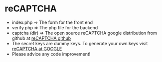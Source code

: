 reCAPTCHA
========
* index.php => The form for the front end
* verify.php => The php file for the backend
* captcha (dir) => The open source reCAPTCHA google distribution from github at [reCAPTCHA github](https://github.com/google/recaptcha)
* The secret keys are dummy keys. To generate your own keys visit [reCAPTCHA at GOOGLE](https://www.google.com/recaptcha/admin)
* Please advice any code improvement!
